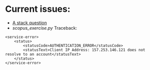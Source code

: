 # Current issues:
- [A stack question](http://stackoverflow.com/questions/31967010/getting-authors-articles-from-scopus-using-scopus-api-authentication-error)
- *scopus_exercise.py* Traceback:

```
<service-error>
	<status>
		<statusCode>AUTHENTICATION_ERROR</statusCode>
		<statusText>Client IP Address: 157.253.146.121 does not resolve to an account</statusText>
	</status>
</service-error>
```

